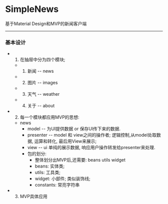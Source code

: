 # SimpleNews
基于Material Design和MVP的新闻客户端
***
### 基本设计
  - 1. 在抽屉中分为四个模块;
    - 1. 新闻 -- news
    - 2. 图片 -- images
    - 3. 天气 -- weather
    - 4. 关于 -- about
  - 2. 每一个模块都应用MVP的思想:
    - news
      - model -- 为UI提供数据 or 保存UI传下来的数据.
      - presenter -- model 和 view之间的操作者; 逻辑控制,从model处取数据, 运算和转化, 最后用View来展示;
      - view -- ui 单纯的展示数据, 响应用户操作转发给presenter来处理.
      - 包的划分:
        - 整体划分出MVP后,还需要: beans utils widget
        - beans: 实体类; 
        - utils: 工具类;
        - widget: 小部件; 类似装饰线;
        - constants: 常亮字符串
  - 3. MVP具体应用
        
 

